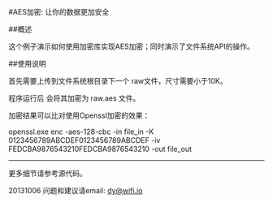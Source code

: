 ﻿#AES加密: 让你的数据更加安全


##概述

这个例子演示如何使用加密库实现AES加密；同时演示了文件系统API的操作。


##使用说明

首先需要上传到文件系统根目录下一个 raw文件，尺寸需要小于10K。

程序运行后 会将其加密为 raw.aes 文件。

加密结果可以比对使用Openssl加密的效果：

openssl.exe enc -aes-128-cbc -in file_in -K 0123456789ABCDEF0123456789ABCDEF -iv FEDCBA9876543210FEDCBA9876543210 -out file_out



****

更多细节请参考源代码。

20131006
问题和建议请email: dy@wifi.io 

